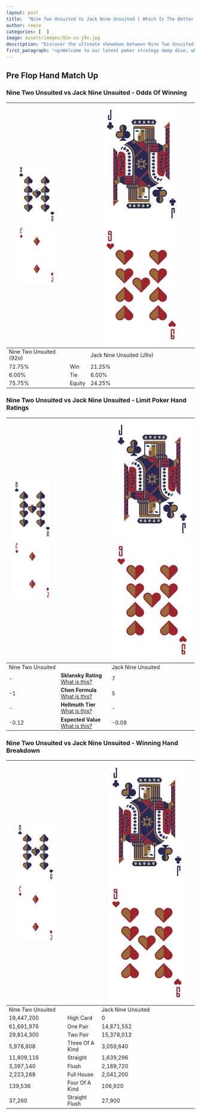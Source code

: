 ```yaml
---
layout: post
title:  "Nine Two Unsuited Vs Jack Nine Unsuited | Which Is The Better Hand In Poker? A Complete Guide"
author: reece
categories: [  ]
image: assets/images/92o-vs-j9o.jpg
description: "Discover the ultimate showdown between Nine Two Unsuited and Jack Nine Unsuited in poker! Uncover the odds, strategies, and scenarios where one hand triumphs over the other. Get ready to up your poker game with this thrilling analysis."
first_paragraph: "<p>Welcome to our latest poker strategy deep dive, where we're pitting two distinct hands against each other in a high-stakes showdown: Nine Two Unsuited vs Jack Nine Unsuited.</p><p>In the dynamic world of poker, every decision counts, and knowing which hand holds the upper hand is key to your success at the table.</p><p>In this article, we'll dissect these two hands, explore the scenarios where one dominates the other, and equip you with the knowledge to make strategic choices that can tip the odds in your favor.</p><p>Get ready to unravel the intriguing dynamics of these poker hands and elevate your game to new heights.</p>"
---
```




[comment]: # (sp0)

## Pre Flop Hand Match Up

<div class="table hand-ratings" markdown="1"> 



### Nine Two Unsuited vs Jack Nine Unsuited - Odds Of Winning


    
| ![image info](assets/images/hand1/9.png) ![image info](assets/images/hand1/2o.png) |  | ![image info](assets/images/hand2/J.png) ![image info](assets/images/hand2/9o.png) |
| -------- | -------- | -------- |
| Nine Two Unsuited (92o) |  | Jack Nine Unsuited (J9o) |
| 72.75% | Win | 21.25% |
| 6.00% | Tie | 6.00% |
| 75.75% | Equity | 24.25% |




[comment]: # (sp1)



### Nine Two Unsuited vs Jack Nine Unsuited - Limit Poker Hand Ratings


    
| ![image info](assets/images/hand1/9.png) ![image info](assets/images/hand1/2o.png) |  | ![image info](assets/images/hand2/J.png) ![image info](assets/images/hand2/9o.png) |
| -------- | -------- | -------- |
| Nine Two Unsuited |  | Jack Nine Unsuited |
| - | **Sklansky Rating** [What is this?](/sklansky-rating-explained) | 7 |
| -1 | **Chen Formula** [What is this?](/chen-formula-explained) | 5 |
| - | **Hellmuth Tier** [What is this?](/Hellmuth-tier-explained) | - |
| -0.12 | **Expected Value** [What is this?](/expected-value-explained) | -0.08 |




[comment]: # (sp2)



### Nine Two Unsuited vs Jack Nine Unsuited - Winning Hand Breakdown


    
| ![image info](assets/images/hand1/9.png) ![image info](assets/images/hand1/2o.png) |  | ![image info](assets/images/hand2/J.png) ![image info](assets/images/hand2/9o.png) |
| -------- | -------- | -------- |
| Nine Two Unsuited |  | Jack Nine Unsuited |
| 19,447,200 | High Card | 0 |
| 61,691,976 | One Pair | 14,871,552 |
| 29,814,300 | Two Pair | 15,378,012 |
| 5,978,808 | Three Of A Kind | 3,059,640 |
| 11,809,116 | Straight | 1,639,296 |
| 3,397,140 | Flush | 2,169,720 |
| 2,223,288 | Full House | 2,041,200 |
| 139,536 | Four Of A Kind | 106,920 |
| 37,260 | Straight Flush | 27,900 |




[comment]: # (sp3)



</div>

[comment]: # (sp4)



[comment]: # (sp5)

